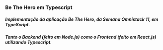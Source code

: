 ### Be The Hero em Typescript

##### Implementação da aplicação Be The Hero, da **Semana Omnistack 11**, em **TypeScript**.  
##### Tanto o Backend (feito em Node.js) como o Frontend (feito em React.js) utilizando **Typescrip**t.
 

